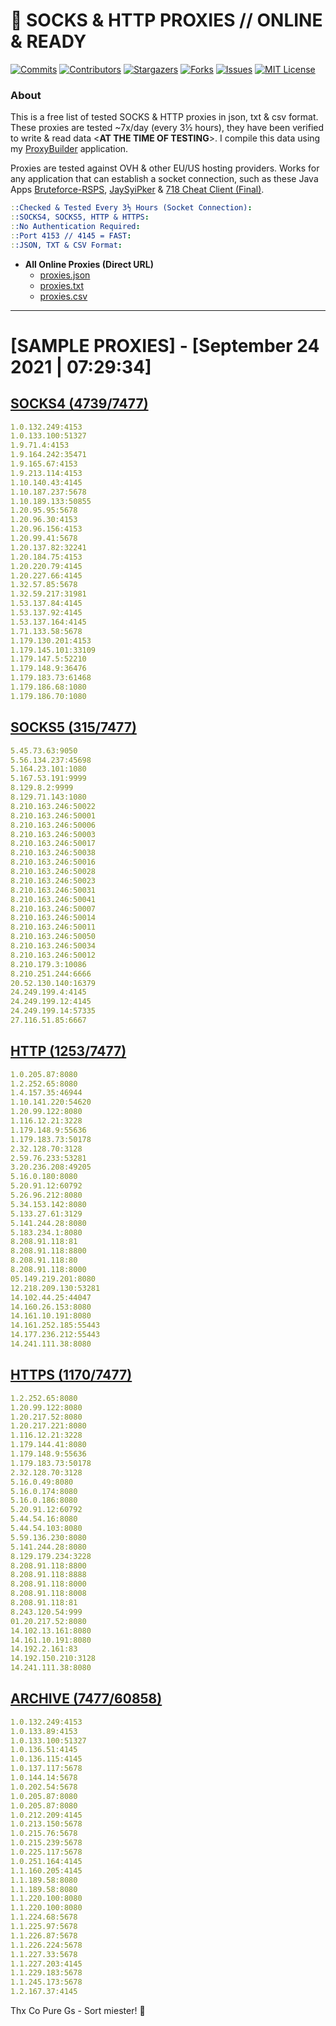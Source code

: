 <!-- MARKDOWN LINKS & IMAGES -->
<!-- https://www.markdownguide.org/basic-syntax/#reference-style-links -->
[contributors-shield]: https://img.shields.io/github/contributors/jetkai/proxy-list?style=for-the-badge
[contributors-url]: https://github.com/jetkai/proxy-list/graphs/contributors
[forks-shield]: https://img.shields.io/github/forks/jetkai/proxy-list?style=for-the-badge
[forks-url]: https://github.com/jetkai/proxy-list/network/members
[stars-shield]: https://img.shields.io/github/stars/jetkai/proxy-list?style=for-the-badge
[stars-url]: https://github.com/jetkai/proxy-list/stargazers
[issues-shield]: https://img.shields.io/github/issues/jetkai/proxy-list?style=for-the-badge
[issues-url]: https://github.com/jetkai/proxy-list/issues
[license-shield]: https://img.shields.io/github/license/jetkai/proxy-list?style=for-the-badge
[license-url]: https://github.com/jetkai/proxy-list/blob/main/LICENSE
[commit-shield]: https://img.shields.io/github/last-commit/jetkai/proxy-list?style=for-the-badge
[commit-url]: https://github.com/jetkai/proxy-list/commits/main

# 🎁 SOCKS & HTTP PROXIES // ONLINE & READY

[![Commits][commit-shield]][commit-url]
[![Contributors][contributors-shield]][contributors-url]
[![Stargazers][stars-shield]][stars-url]
[![Forks][forks-shield]][forks-url]
[![Issues][issues-shield]][issues-url]
[![MIT License][license-shield]][license-url]

### About
This is a free list of tested SOCKS & HTTP proxies in json, txt & csv format. These proxies are tested ~7x/day (every 3½ hours), they have been verified to write & read data <**AT THE TIME OF TESTING**>. I compile this data using my [ProxyBuilder](https://github.com/jetkai/ProxyBuilder) application.

Proxies are tested against OVH & other EU/US hosting providers. Works for any application that can establish a socket connection, such as these Java Apps [Bruteforce-RSPS](https://github.com/KaiBurton/Bruteforce-RSPS), [JaySyiPker](https://github.com/JayArrowz/JaySyiPker) & [718 Cheat Client (Final)](https://github.com/KaiBurton/718-Cheat-Client-Final). 

```yaml
::Checked & Tested Every 3½ Hours (Socket Connection):
::SOCKS4, SOCKS5, HTTP & HTTPS:
::No Authentication Required:
::Port 4153 // 4145 = FAST:
::JSON, TXT & CSV Format:
```

- **All Online Proxies (Direct URL)**
  - [proxies.json](https://raw.githubusercontent.com/jetkai/proxy-list/main/proxies.json)
  - [proxies.txt](https://raw.githubusercontent.com/jetkai/proxy-list/main/proxies.txt)
  - [proxies.csv](https://raw.githubusercontent.com/jetkai/proxy-list/main/proxies.csv)

---

# [SAMPLE PROXIES] - [September 24 2021 | 07:29:34]

## [SOCKS4 (4739/7477)](https://raw.githubusercontent.com/jetkai/proxy-list/main/proxies-socks4.txt)
```yaml
1.0.132.249:4153
1.0.133.100:51327
1.9.71.4:4153
1.9.164.242:35471
1.9.165.67:4153
1.9.213.114:4153
1.10.140.43:4145
1.10.187.237:5678
1.10.189.133:50855
1.20.95.95:5678
1.20.96.30:4153
1.20.96.156:4153
1.20.99.41:5678
1.20.137.82:32241
1.20.184.75:4153
1.20.220.79:4145
1.20.227.66:4145
1.32.57.85:5678
1.32.59.217:31981
1.53.137.84:4145
1.53.137.92:4145
1.53.137.164:4145
1.71.133.58:5678
1.179.130.201:4153
1.179.145.101:33109
1.179.147.5:52210
1.179.148.9:36476
1.179.183.73:61468
1.179.186.68:1080
1.179.186.70:1080
```

## [SOCKS5 (315/7477)](https://raw.githubusercontent.com/jetkai/proxy-list/main/proxies-socks5.txt)
```yaml
5.45.73.63:9050
5.56.134.237:45698
5.164.23.101:1080
5.167.53.191:9999
8.129.8.2:9999
8.129.71.143:1080
8.210.163.246:50022
8.210.163.246:50001
8.210.163.246:50006
8.210.163.246:50003
8.210.163.246:50017
8.210.163.246:50038
8.210.163.246:50016
8.210.163.246:50028
8.210.163.246:50023
8.210.163.246:50031
8.210.163.246:50041
8.210.163.246:50007
8.210.163.246:50014
8.210.163.246:50011
8.210.163.246:50050
8.210.163.246:50034
8.210.163.246:50012
8.210.179.3:10086
8.210.251.244:6666
20.52.130.140:16379
24.249.199.4:4145
24.249.199.12:4145
24.249.199.14:57335
27.116.51.85:6667
```

## [HTTP (1253/7477)](https://raw.githubusercontent.com/jetkai/proxy-list/main/proxies-http.txt)
```yaml
1.0.205.87:8080
1.2.252.65:8080
1.4.157.35:46944
1.10.141.220:54620
1.20.99.122:8080
1.116.12.21:3228
1.179.148.9:55636
1.179.183.73:50178
2.32.128.70:3128
2.59.76.233:53281
3.20.236.208:49205
5.16.0.180:8080
5.20.91.12:60792
5.26.96.212:8080
5.34.153.142:8080
5.133.27.61:3129
5.141.244.28:8080
5.183.234.1:8080
8.208.91.118:81
8.208.91.118:8800
8.208.91.118:80
8.208.91.118:8000
05.149.219.201:8080
12.218.209.130:53281
14.102.44.25:44047
14.160.26.153:8080
14.161.10.191:8080
14.161.252.185:55443
14.177.236.212:55443
14.241.111.38:8080
```

## [HTTPS (1170/7477)](https://raw.githubusercontent.com/jetkai/proxy-list/main/proxies-https.txt)
```yaml
1.2.252.65:8080
1.20.99.122:8080
1.20.217.52:8080
1.20.217.221:8080
1.116.12.21:3228
1.179.144.41:8080
1.179.148.9:55636
1.179.183.73:50178
2.32.128.70:3128
5.16.0.49:8080
5.16.0.174:8080
5.16.0.186:8080
5.20.91.12:60792
5.44.54.16:8080
5.44.54.103:8080
5.59.136.230:8080
5.141.244.28:8080
8.129.179.234:3228
8.208.91.118:8800
8.208.91.118:8888
8.208.91.118:8000
8.208.91.118:8008
8.208.91.118:81
8.243.120.54:999
01.20.217.52:8080
14.102.13.161:8080
14.161.10.191:8080
14.192.2.161:83
14.192.150.210:3128
14.241.111.38:8080
```

## [ARCHIVE (7477/60858)](https://raw.githubusercontent.com/jetkai/proxy-list/main/archive/working-proxies-history.txt)
```yaml
1.0.132.249:4153
1.0.133.89:4153
1.0.133.100:51327
1.0.136.51:4145
1.0.136.115:4145
1.0.137.117:5678
1.0.144.14:5678
1.0.202.54:5678
1.0.205.87:8080
1.0.205.87:8080
1.0.212.209:4145
1.0.213.150:5678
1.0.215.76:5678
1.0.215.239:5678
1.0.225.117:5678
1.0.251.164:4145
1.1.160.205:4145
1.1.189.58:8080
1.1.189.58:8080
1.1.220.100:8080
1.1.220.100:8080
1.1.224.68:5678
1.1.225.97:5678
1.1.226.87:5678
1.1.226.224:5678
1.1.227.33:5678
1.1.227.203:4145
1.1.229.183:5678
1.1.245.173:5678
1.2.167.37:4145
```



Thx Co Pure Gs - Sort miester! 💟